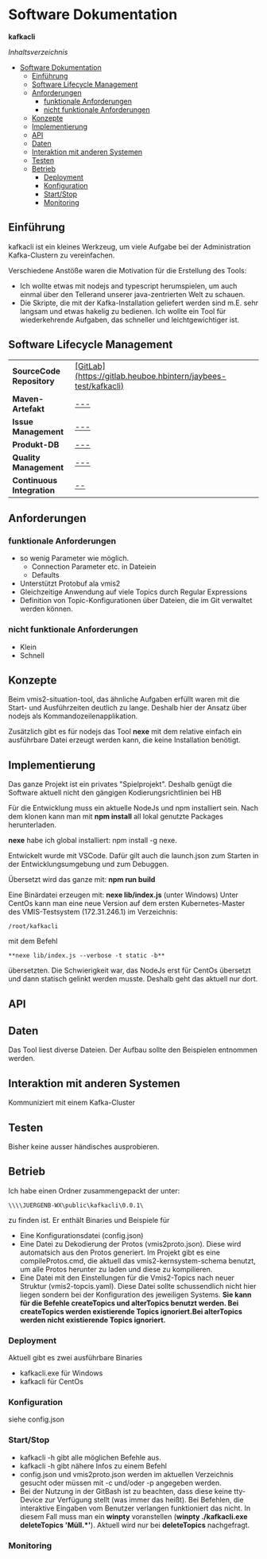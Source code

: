 # Software Dokumentation
<strong>kafkacli</strong><br/>

*Inhaltsverzeichnis*

- [Software Dokumentation](#software-dokumentation)
  - [Einführung](#einf%c3%bchrung)
  - [Software Lifecycle Management](#software-lifecycle-management)
  - [Anforderungen](#anforderungen)
    - [funktionale Anforderungen](#funktionale-anforderungen)
    - [nicht funktionale Anforderungen](#nicht-funktionale-anforderungen)
  - [Konzepte](#konzepte)
  - [Implementierung](#implementierung)
  - [API](#api)
  - [Daten](#daten)
  - [Interaktion mit anderen Systemen](#interaktion-mit-anderen-systemen)
  - [Testen](#testen)
  - [Betrieb](#betrieb)
    - [Deployment](#deployment)
    - [Konfiguration](#konfiguration)
    - [Start/Stop](#startstop)
    - [Monitoring](#monitoring)

## Einführung

kafkacli ist ein kleines Werkzeug, um viele Aufgabe bei der Administration Kafka-Clustern zu vereinfachen.

Verschiedene Anstöße waren die Motivation für die Erstellung des Tools:

* Ich wollte etwas mit nodejs and typescript herumspielen, um auch einmal über den Tellerand unserer java-zentrierten Welt zu schauen.
* Die Skripte, die mit der Kafka-Installation geliefert werden sind m.E. sehr langsam und etwas hakelig zu bedienen. Ich wollte ein Tool für wiederkehrende Aufgaben, das schneller und leichtgewichtiger ist.

## Software Lifecycle Management

<table>
  <tr>
    <td width="25%"><b>SourceCode Repository</b></td>
    <td><a href="#">[GitLab](https://gitlab.heuboe.hbintern/jaybees-test/kafkacli)</a></td>
  </tr>
	<tr>
		<td width="25%"><b>Maven-Artefakt</b></td>
		<td><a href="#">---</a></td>
	</tr>
	<tr>
		<td><b>Issue Management</b></td>
		<td><a href="#">---</a></td>
	</tr>
  <tr>
		<td><b>Produkt-DB</b></td>
		<td><a href="#">---</a></td>
	</tr>
	<tr>
		<td><b>Quality Management</b></td>
		<td><a href="#">---</a></td>
	</tr>
	<tr>
		<td><b>Continuous Integration</b></td>
		<td><a href="#">--</a></td>
	</tr>
</table>

## Anforderungen

### funktionale Anforderungen

* so wenig Parameter wie möglich. 
  * Connection Parameter etc. in Dateiein
  * Defaults
* Unterstützt Protobuf ala vmis2
* Gleichzeitige Anwendung auf viele Topics durch Regular Expressions
* Definition von Topic-Konfigurationen über Dateien, die im Git verwaltet werden können.

### nicht funktionale Anforderungen

* Klein
* Schnell

## Konzepte

Beim vmis2-situation-tool, das ähnliche Aufgaben erfüllt waren mit die Start- und Ausführzeiten deutlich zu lange. Deshalb hier der Ansatz über nodejs als Kommandozeilenapplikation.

Zusätzlich gibt es für nodejs das Tool **nexe** mit dem relative einfach ein ausführbare Datei erzeugt werden kann, die keine Installation benötigt.

## Implementierung

Das ganze Projekt ist ein privates "Spielprojekt". Deshalb genügt die Software aktuell nicht den gängigen Kodierungsrichtlinien bei HB

Für die Entwicklung muss ein aktuelle NodeJs und npm installiert sein. Nach dem klonen kann man mit **npm install** all lokal genutzte Packages herunterladen.

**nexe** habe ich global installiert: npm install -g nexe.

Entwickelt wurde mit VSCode. Dafür gilt auch die launch.json zum Starten in der Entwicklungsumgebung und zum Debuggen.

Übersetzt wird das ganze mit: **npm run build**

Eine Binärdatei erzeugen mit: **nexe lib/index.js** (unter Windows)
Unter CentOs kann man eine neue Version auf dem ersten Kubernetes-Master des VMIS-Testsystem (172.31.246.1) im Verzeichnis:

    /root/kafkacli 
mit dem Befehl

    **nexe lib/index.js --verbose -t static -b**
übersetzten. Die Schwierigkeit war, das NodeJs erst für CentOs übersetzt und dann statisch gelinkt werden musste. Deshalb geht das aktuell nur dort.

## API

## Daten

Das Tool liest diverse Dateien. Der Aufbau sollte den Beispielen entnommen werden.

## Interaktion mit anderen Systemen

Kommuniziert mit einem Kafka-Cluster

## Testen

Bisher keine ausser händisches ausprobieren.

## Betrieb
Ich habe einen Ordner zusammengepackt der unter:

    \\\\JUERGENB-WX\public\kafkacli\0.0.1\

zu finden ist. Er enthält Binaries und Beispiele für
  * Eine Konfigurationsdatei (config.json)
  * Eine Datei zu Dekodierung der Protos (vmis2proto.json). Diese wird automatsich aus den Protos generiert. Im Projekt gibt es eine compileProtos.cmd, die aktuell das vmis2-kernsystem-schema benutzt, um alle Protos herunter zu laden und diese zu kompilieren.
  * Eine Datei mit den Einstellungen für die Vmis2-Topics nach neuer Struktur (vmis2-topcis.yaml). Diese Datei sollte schussendlich nicht hier liegen sondern bei der Konfiguration des jeweiligen Systems. **Sie kann für die Befehle createTopics und alterTopics benutzt werden. Bei createTopics werden existierende Topics ignoriert.Bei alterTopics werden nicht existierende Topics ignoriert.** 
### Deployment
Aktuell gibt es zwei ausführbare Binaries
* kafkacli.exe für Windows
* kafkacli für CentOs
### Konfiguration
siehe config.json
### Start/Stop
* kafkacli -h gibt alle möglichen Befehle aus. 
* kafkacli <Befehl> -h gibt nähere Infos zu einem Befehl
* config.json und vmis2proto.json werden im aktuellen Verzeichnis gesucht oder müssen mit -c und/oder -p angegeben werden.
* Bei der Nutzung in der GitBash ist zu beachten, dass diese keine tty-Device zur Verfügung stellt (was immer das heißt). Bei Befehlen, die interaktive Eingaben vom Benutzer verlangen funktioniert das nicht. In diesem Fall muss man ein **winpty** voranstellen (**winpty ./kafkacli.exe deleteTopics 'Müll.*'**). Aktuell wird nur bei **deleteTopics** nachgefragt.
### Monitoring
